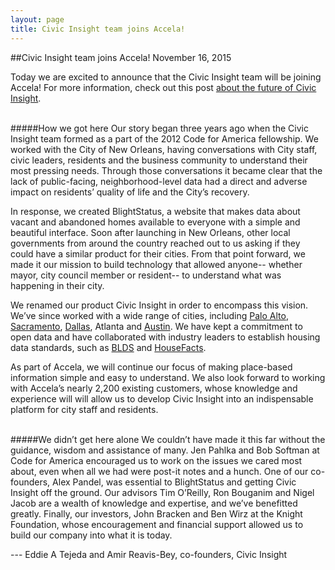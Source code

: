 ```yaml
---
layout: page
title: Civic Insight team joins Accela!
---
```



##Civic Insight team joins Accela!
<time datetime="November 16, 2015">November 16, 2015</time>

Today we are excited to announce that the Civic Insight team will be joining Accela! For more information, check out this post [about the future of Civic Insight](http://www.accela.com/company/blog/entry/what-is-happening-in-my-community-creating-an-amazon-experience-for-government).

<br>
#####How we got here
Our story began three years ago when the Civic Insight team formed as a part of the 2012 Code for America fellowship. We worked with the City of New Orleans, having conversations with City staff, civic leaders, residents and the business community to understand their most pressing needs. Through those conversations it became clear that the lack of public-facing, neighborhood-level data had a direct and adverse impact on residents’ quality of life and the City’s recovery. 

In response, we created BlightStatus, a website that makes data about vacant and abandoned homes available to everyone with a simple and beautiful interface. Soon after launching in New Orleans, other local governments from around the country reached out to us asking if they could have a similar product for their cities. From that point forward, we made it our mission to build technology that allowed anyone-- whether mayor, city council member or resident-- to understand what was happening in their city. 

We renamed our product Civic Insight in order to encompass this vision. We’ve since worked with a wide range of cities, including [Palo Alto](http://paloalto.civicinsight.com/), [Sacramento](http://sacramento.civicinsight.com), [Dallas](http://mydallasneighborhood.org), Atlanta and [Austin](http://austin.civicinsight.com). We have kept a commitment to open data and have collaborated with industry leaders to establish housing data standards, such as [BLDS](http://permitdata.org/) and [HouseFacts](http://housefacts.codeforamerica.org/).

As part of Accela, we will continue our focus of making place-based information simple and easy to understand. We also look forward to working with Accela’s nearly 2,200 existing customers, whose knowledge and experience will will allow us to develop Civic Insight into an indispensable platform for city staff and residents.


<br>
#####We didn’t get here alone
We couldn’t have made it this far without the guidance, wisdom and assistance of many. Jen Pahlka and Bob Softman at Code for America encouraged us to work on the issues we cared most about, even when all we had were post-it notes and a hunch. One of our co-founders, Alex Pandel, was essential to BlightStatus and getting Civic Insight off the ground. Our advisors Tim O’Reilly, Ron Bouganim and Nigel Jacob are a wealth of knowledge and expertise, and we’ve benefitted greatly. Finally, our investors, John Bracken and Ben Wirz at the Knight Foundation,  whose encouragement and financial support allowed us to build our company into what it is today.


--- Eddie A Tejeda and Amir Reavis-Bey, co-founders, Civic Insight
